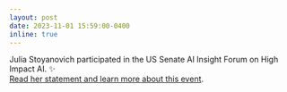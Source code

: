 ```yaml
---
layout: post
date: 2023-11-01 15:59:00-0400
inline: true
---
```


Julia Stoyanovich participated in the US Senate AI Insight Forum on High Impact AI. :sparkles:<br>
[Read her statement and learn more about this event](/news_events/2023/schumer_forum).


